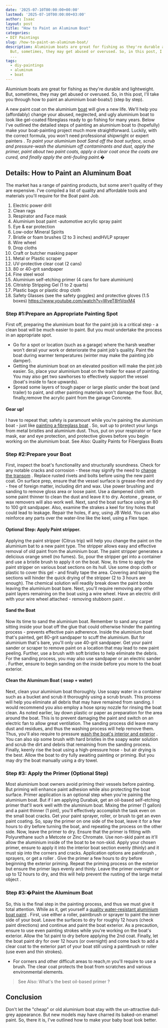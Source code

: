 ```yaml
---
date: '2025-07-10T00:00:00+00:00'
lastmod: '2025-07-10T00:00:00+03:00'
author: Isaac
layout: post
title: "How to Paint an Aluminum Boat"
categories:
- DIY Paintings
slug: /how-to-paint-an-aluminum-boat/
description: Aluminium boats are great for fishing as they're durable and lightweight.
  But, sometimes, they may get abused or overused. So, in this post, I'll take you
  ...
tags: 
  - diy-paintings
  - aluminum
  - boat
---
```

Aluminium boats are great for fishing as they're durable and lightweight. But, sometimes, they may get abused or overused. So, in this post, I'll take you through how to
paint an aluminium boat-boats/)
(step by step).

A new paint coat on the aluminium [boat](/posts/how-to-paint-a-fiberglass-boat/) will give a new life. We'll help you (affordably) change your abused, neglected, and ugly aluminium boat to look like gel-coated fibreglass ready to go fishing for many years.
Below I've outlined the detailed steps of painting an aluminium boat to (hopefully) make your boat-painting project much more straightforward. Luckily, with the correct formula, you won't need professional shipwright or
expert painters
.
*To paint your aluminium boat Sand off the boat surface, scrub and pressure-wash the aluminium off contaminants and dust, apply the primer, paint about two paint coats, apply a clear coat once the coats are cured, and finally apply the anti-fouling paint.�*
## Details: How to Paint an Aluminum Boat
The market has a range of painting products, but some aren't quality of they are expensive. I've compiled a list of quality and affordable tools and materials you'll require for the Boat paint Job.
1. Electric power drill
2. Clean rags
3. Respirator and Face mask
4. Aluminium boat paint -automotive acrylic spray paint
5. Eye & ear protection
6. Low-odor Mineral Spirits
7. Bristle or foam brushes (2 to 3 inches) andHVLP sprayer
8. Wire wheel
9. Drop cloths
10. Craft or butcher masking paper
11. Metal or Plastic scraper
12. UV-protective clear coat (2 cans)
13. 80 or 40-grit sandpaper
14. Fine steel wool
15. Aluminium self-etching primer (4 cans for bare aluminium)
16. Citristrip Stripping Gel (1 to 2 quarts)
17. Plastic bags or plastic drop cloth
18. Safety Glasses (see the safety goggles) and protective gloves (1.5 boxes)
https://www.youtube.com/watch?v=WveT8HVqxM4
### Step #1:**Prepare an Appropriate Painting Spot**
First off, preparing the aluminium boat for the paint job is a critical step - a clean boat will be much easier to paint. But you must undertake the process in an appropriate spot.
- Go for a spot or location (such as a garage) where the harsh weather won't derail your work or deteriorate the paint job's quality. Paint the boat during warmer temperatures (winter may make the painting job damper).
- Getting the aluminium boat on an elevated position will make the pint job easier. So, place your aluminium boat on the trailer for ease of painting. You may also get two sawhorses to effectively support the vessel (boat's inside to face upwards).
- Spread some layers of tough paper or large plastic under the boat (and trailer) to paint, and other painting materials won't damage the floor. But, finally,remove the acrylic paint from the garage Concrete.
#### Gear up!
I have to repeat that; safety is paramount while you're paining the aluminium boat - just like
[painting a fibreglass boat](https://pestpolicy.com/how-to-paint-a-fiberglass-boat/)
. So, suit up to protect your lungs from metal bristles and aluminium dust.
Thus, put on your respirator or face mask, ear and eye protection, and protective gloves before you begin working on the aluminium boat.
See Also:
Quality Paints for Fiberglass Boats
### Step #2:**Prepare your Boat**
First, inspect the boat's functionality and structurally soundness. Check for any notable cracks and corrosion - these may signify the need to
[change the transom](https://en.wikipedia.org/wiki/Transom_(architecture))
. Replace rusted rivets and bolts before using the new paint coat.
On surface prep, ensure that the vessel surface is grease-free and dry - free of foreign matter, including dirt and wax. Use power brushing and sanding to remove gloss area or loose paint.
Use a dampened cloth with some paint thinner to clean the dust and leave it to dry.
Acetone
, grease, or wax removers will also work well. Next, sand the boat surface using an 80 to 100 grit sandpaper.
Also, examine the strakes a keel for tiny holes that could lead to leakage. Repair the holes, if any, using JB Weld. You can also reinforce any parts over the water-line like the keel, using a Flex tape.
#### Optional Step: Apply Paint stripper.
Applying the paint stripper (Citrus trip) will help you change the paint on the aluminium bat to a new paint type. The stripper allows easy and effective
removal of old paint
from the aluminium boat.
The paint stripper generates a delicious orange smell (no fumes). So, pour the stripper gel into a container and use a bristle brush to apply it on the boat.
Now, its time to apply the paint stripper on various boat sections on its hull. Use some drop cloth or plastic to cover this gel - and finally tape the area.
Covering and taping the sections will hinder the quick drying of the stripper (2 to 3 hours are enough). The chemical solution will readily break down the paint bonds leaving the aluminium boat bare.
Next, you'll require removing any other paint layers remaining on the boat using a wire wheel. Have an electric drill with your wire wheel attached - removing
stubborn paint
.
#### Sand the Boat
Now its time to sand the aluminium boat. Remember to sand any carpet sitting inside your boat off the glue that could otherwise hinder the painting process - prevents effective pain adherence.
Inside the aluminium boat that's painted, get
80-grit sandpaper
to scuff the aluminium. But for aluminium that's bare, you'll only use 40-grit sandpaper.
Get your paint sander or scraper to remove paint on a location that may lead to new paint peeling. Further, use a brush with soft bristles to help eliminate the debris.
For the sanding process, you may also use sandpaper or an
electric sander
. Further, ensure to begin sanding on the inside before you more to the boat exterior.
#### **Clean the Aluminum Boat ( soap + water)**
Next, clean your aluminium boat thoroughly. Use soapy water in a container such as a bucket and scrub it thoroughly using a scrub brush.
This process will help you eliminate all debris that may have remained from sanding. I would recommend you also employ a hose spray nozzle for rinsing the boat clean.
As noted earlier, lay down plastic or paper as preparation for the area around the boat. This is to prevent damaging the paint and switch on an electric fan to allow great ventilation.
The sanding process did leave many dust and residues, and thus the washing process will help remove them. Thus, you'll also require to pressure
[wash the boat's interior and exterior](https://www.kleanwaypressurecleaning.com/the-right-way-to-pressure-clean-a-boat/)
.
You can also sip some brush with hard bristles in the soapy water solution and scrub the dirt and debris that remaining from the sanding process.
Finally, keenly rise the boat using a high-pressure hose - but air drying is the best. Allow the boat to dry fully awaiting painting or priming. But you may dry the boat manually using a dry towel.
### Step #3: Apply the Primer (Optional Step)
Most aluminium boat owners avoid priming their vessels before painting. But priming will enhance paint adhesion while also protecting the boat surface.
Primer application is an optional step when you're paining the aluminium boat. But if I am applying Durabak, get an oil-based
self-etching primer
that'll work well with the aluminium boat.
Mixing the primer (1 gallon) and a paint thinner (1 pint), you'll effectively accomplish the task even on the small boat cracks. Get your paint sprayer, roller, or brush to get an even paint coating.
So, spay the primer on one side of the boat, leave it for a few hours to dry before turning the boat, and repeating the process on the other side. Now, leave the primer to dry.
Ensure that the primer is fitting with Polyurethane such a Metcote or Zinc Chromate. Use
non-skid paint
as it'll allow the aluminium inside of the boat to be non-skid.
Apply your chosen primer, ensure to apply it into the interior boat section evenly (thinly) and it must sip into the corners and cracks. Application options are
paintbrush
, sprayers, or
get a roller
.
Give the primer a few hours to dry before beginning the exterior priming. Repeat the priming process on the exterior but ensure the primer lays evenly and thinly.
Leave the primer overnight or up to 12 hours to dry, and this will help
prevent the rusting of the large metal object
.
### Step #3:�Paint the Aluminum Boat
So, this is the final step in the painting process, and thus we must give it total attention. While as it, get yourself a
[quality water-resistant aluminium boat paint](https://pestpolicy.com/best-paints-for-aluminum-boats/)
.
First, use either a roller, paintbrush or sprayer to paint the inner side of your boat. Leave the surfaces to dry for roughly 12 hours (check paint directions) and continue and paint the boat exterior.
As a precaution, ensure to use even painting strokes while you're working on the boat's exterior. Allow the 1st paint to dry before applying the 2nd coat.
Finally, let the boat paint dry for over 12 hours (or overnight) and come back to add a clear coat to the exterior part of your boat still using a paintbrush or roller (use even and thin strokes).
- For corners and other difficult areas to reach,m you'll require to use a brush.
The clear coat protects the boat from scratches and various environmental elements.
> See Also:
> What's the best oil-based primer
> ?
## Conclusion
Don't let the "cheap" or old aluminium boat stay with the un-attractive dull-grey appearance.
But new models may have charred its baked-on enamel paint.
So, there it is, I've outlined how to make your baby boat look better.
